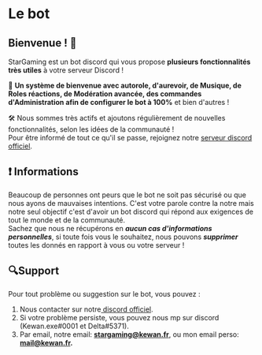# Le bot

## Bienvenue ! 💙

StarGaming est un bot discord qui vous propose **plusieurs fonctionnalités très utiles** à votre serveur Discord !

🚀 **Un système de bienvenue avec autorole, d'aurevoir, de Musique, de Roles réactions, de Modération avancée, des commandes d'Administration afin de configurer le bot à 100%** et bien d'autres !

🛠 Nous sommes très actifs et ajoutons régulièrement de nouvelles fonctionnalités, selon les idées de la communauté !  
Pour être informé de tout ce qu'il se passe, rejoignez notre [serveur discord officiel](https://discord.gg/AKTCEjQ).

## ❗ Informations

Beaucoup de personnes ont peurs que le bot ne soit pas sécurisé ou que nous ayons de mauvaises intentions. C'est votre parole contre la notre mais notre seul objectif c'est d'avoir un bot discord qui répond aux exigences de tout le monde et de la communauté.  
Sachez que nous ne récupérons en _**aucun cas d'informations personnelles**_, si toute fois vous le souhaitez, nous pouvons _**supprimer**_ toutes les donnés en rapport à vous ou votre serveur !

## 🔍Support

Pour tout problème ou suggestion sur le bot, vous pouvez :

1. Nous contacter sur notre[ discord officiel](https://discord.gg/AKTCEjQ).  
2. Si votre problème persiste, vous pouvez nous mp sur discord \(Kewan.exe\#0001 et Delta\#5371\).  
3. Par email, notre email: **stargaming@kewan.fr**, ou mon email perso: **mail@kewan.fr.**

